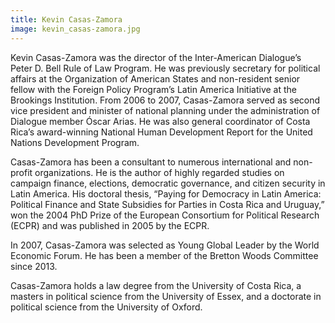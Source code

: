 ```yaml
---
title: Kevin Casas-Zamora
image: kevin_casas-zamora.jpg
---
```

Kevin Casas-Zamora was the director of the Inter-American Dialogue’s Peter D. Bell Rule of Law Program. He was previously secretary for political affairs at the Organization of American States and non-resident senior fellow with the Foreign Policy Program’s Latin America Initiative at the Brookings Institution. From 2006 to 2007, Casas-Zamora served as second vice president and minister of national planning under the administration of Dialogue member Óscar Arias. He was also general coordinator of Costa Rica’s award-winning National Human Development Report for the United Nations Development Program.

Casas-Zamora has been a consultant to numerous international and non-profit organizations. He is the author of highly regarded studies on campaign finance, elections, democratic governance, and citizen security in Latin America. His doctoral thesis, “Paying for Democracy in Latin America: Political Finance and State Subsidies for Parties in Costa Rica and Uruguay,” won the 2004 PhD Prize of the European Consortium for Political Research (ECPR) and was published in 2005 by the ECPR.

In 2007, Casas-Zamora was selected as Young Global Leader by the World Economic Forum. He has been a member of the Bretton Woods Committee since 2013.

Casas-Zamora holds a law degree from the University of Costa Rica, a masters in political science from the University of Essex, and a doctorate in political science from the University of Oxford.
